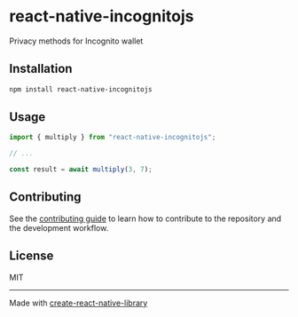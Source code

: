 # react-native-incognitojs
Privacy methods for Incognito wallet
## Installation

```sh
npm install react-native-incognitojs
```

## Usage

```js
import { multiply } from "react-native-incognitojs";

// ...

const result = await multiply(3, 7);
```

## Contributing

See the [contributing guide](CONTRIBUTING.md) to learn how to contribute to the repository and the development workflow.

## License

MIT

---

Made with [create-react-native-library](https://github.com/callstack/react-native-builder-bob)
